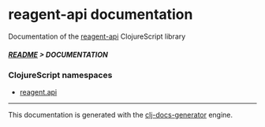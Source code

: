 
# reagent-api documentation

Documentation of the [reagent-api](https://github.com/bithandshake/reagent-api) ClojureScript library

##### [README](../README.md) > DOCUMENTATION

### ClojureScript namespaces

* [reagent.api](cljs/reagent/API.md)

---

This documentation is generated with the [clj-docs-generator](https://github.com/bithandshake/clj-docs-generator) engine.

